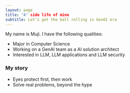 ```yaml
---
layout: page
title: "A" side life of mine
subtitle: Let's get the ball rolling in GenAI era
---
```


My name is Muji. I have the following qualities:

- Major in Computer Science
- Working on a GenAI team as a AI solution architect
- Interested in LLM, LLM applications and LLM security

### My story

- Eyes protect first, then work
- Solve real problems, beyond the hype
